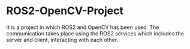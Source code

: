 # ROS2-OpenCV-Project
It is a project in which ROS2 and OpenCV has been used. The communication takes place using the ROS2 services which includes the server and client, interacting with each other.  
